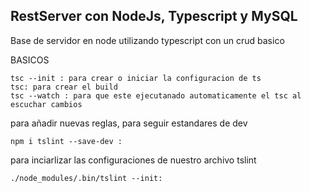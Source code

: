 ## RestServer con NodeJs, Typescript y MySQL

Base de servidor en node utilizando typescript con un crud basico

BASICOS
```
tsc --init : para crear o iniciar la configuracion de ts
tsc: para crear el build
tsc --watch : para que este ejecutanado automaticamente el tsc al escuchar cambios
```

para añadir nuevas reglas, para seguir estandares de dev
```
npm i tslint --save-dev : 
```
para inciarlizar las configuraciones de nuestro archivo tslint
```
./node_modules/.bin/tslint --init: 
```